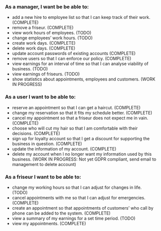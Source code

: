### As a manager, I want be be able to:
- add a new hire to employee list so that I can keep track of their work. (COMPLETE)
- remove a friseur. (COMPLETE)
- view work hours of employees. (TODO)
- change employees’ work hours. (TODO)
- create work days. (COMPLETE)
- delete work days. (COMPLETE)
- update account passwords of existing accounts (COMPLETE)
- remove users so that I can enforce our policy. (COMPLETE)
- view earnings for an interval of time so that I can analyse viability of business. (TODO)
- view earnings of friseurs. (TODO)
- show statistics about appointments, employees and customers. (WORK IN PROGRESS)

### As a user I want to be able to:
- reserve an appointment so that I can get a haircut. (COMPLETE)
- change my reservation so that it fits my schedule better. (COMPLETE)
- cancel my appointment so that a friseur does not expect me in vain. (COMPLETE)
- choose who will cut my hair so that I am comfortable with their decisions. (COMPLETE)
- sign up for loyalty account so that I get a discount for supporting the business in question. (COMPLETE)
- update the information of my account. (COMPLETE)
- delete my account when I no longer want my information used by this business. (WORK IN PROGRESS: Not yet GDPR compliant, send email to management to delete account)

### As a friseur I want to be able to:
- change my working hours so that I can adjust for changes in life. (TODO)
- cancel appointments with me so that I can adjust for emergencies. (COMPLETE)
- create an appointment so that appointments of customers’ who call by phone can be added to the system. (COMPLETE)
- view a summary of my earnings for a set time period. (TODO)
- view my appointments. (COMPLETE)